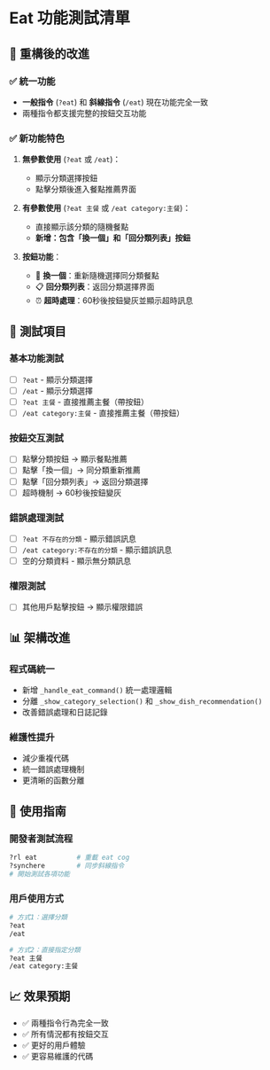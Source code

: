 # Eat 功能測試清單

## 🎯 重構後的改進

### ✅ **統一功能**
- **一般指令** (`?eat`) 和 **斜線指令** (`/eat`) 現在功能完全一致
- 兩種指令都支援完整的按鈕交互功能

### ✅ **新功能特色**
1. **無參數使用** (`?eat` 或 `/eat`)：
   - 顯示分類選擇按鈕
   - 點擊分類後進入餐點推薦界面

2. **有參數使用** (`?eat 主餐` 或 `/eat category:主餐`)：
   - 直接顯示該分類的隨機餐點
   - **新增：包含「換一個」和「回分類列表」按鈕**

3. **按鈕功能**：
   - 🔄 **換一個**：重新隨機選擇同分類餐點
   - 📋 **回分類列表**：返回分類選擇界面
   - ⏰ **超時處理**：60秒後按鈕變灰並顯示超時訊息

## 🧪 測試項目

### 基本功能測試
- [ ] `?eat` - 顯示分類選擇
- [ ] `/eat` - 顯示分類選擇
- [ ] `?eat 主餐` - 直接推薦主餐（帶按鈕）
- [ ] `/eat category:主餐` - 直接推薦主餐（帶按鈕）

### 按鈕交互測試
- [ ] 點擊分類按鈕 → 顯示餐點推薦
- [ ] 點擊「換一個」→ 同分類重新推薦
- [ ] 點擊「回分類列表」→ 返回分類選擇
- [ ] 超時機制 → 60秒後按鈕變灰

### 錯誤處理測試
- [ ] `?eat 不存在的分類` - 顯示錯誤訊息
- [ ] `/eat category:不存在的分類` - 顯示錯誤訊息
- [ ] 空的分類資料 - 顯示無分類訊息

### 權限測試
- [ ] 其他用戶點擊按鈕 → 顯示權限錯誤

## 📊 架構改進

### 程式碼統一
- 新增 `_handle_eat_command()` 統一處理邏輯
- 分離 `_show_category_selection()` 和 `_show_dish_recommendation()`
- 改善錯誤處理和日誌記錄

### 維護性提升
- 減少重複代碼
- 統一錯誤處理機制
- 更清晰的函數分離

## 🔧 使用指南

### 開發者測試流程
```bash
?rl eat          # 重載 eat cog
?synchere        # 同步斜線指令
# 開始測試各項功能
```

### 用戶使用方式
```bash
# 方式1：選擇分類
?eat
/eat

# 方式2：直接指定分類
?eat 主餐
/eat category:主餐
```

## 📈 效果預期

- ✅ 兩種指令行為完全一致
- ✅ 所有情況都有按鈕交互
- ✅ 更好的用戶體驗
- ✅ 更容易維護的代碼